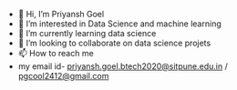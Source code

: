 - 👋 Hi, I’m Priyansh Goel
- 👀 I’m interested in Data Science and machine learning
- 🌱 I’m currently learning data science
- 💞️ I’m looking to collaborate on data science projets
- 📫 How to reach me  
- my email id- priyansh.goel.btech2020@sitpune.edu.in / pgcool2412@gmail.com



